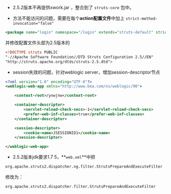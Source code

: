 
* 2.5.2版本不再提供xwork.jar ，整合到了 `struts-core` 包中。

* 方法不能访问的问题，需要在每个**action配置文件**中加上 `strict-method-invocation="false"`

```xml
<package name="login" namespace="/login" extends="struts-default" strict-method-invocation="false">
```

并修改配置文件头部为2.5版本的

```xml
<!DOCTYPE struts PUBLIC
"-//Apache Software Foundation//DTD Struts Configuration 2.5//EN"
"http://struts.apache.org/dtds/struts-2.5.dtd">
```

* session失效的问题，针对weblogic server，增加session-descriptor节点

```xml
<?xml version="1.0" encoding="UTF-8"?>
<weblogic-web-app xmlns="http://www.bea.com/ns/weblogic/90">

	<context-root>/ynwjnw</context-root>

	<container-descriptor>
		<servlet-reload-check-secs>-1</servlet-reload-check-secs>
		<prefer-web-inf-classes>true</prefer-web-inf-classes>
	</container-descriptor>

	<session-descriptor>
		<cookie-name>JSESSIONID1</cookie-name>
	</session-descriptor>

</weblogic-web-app>
```

* 2.5.2版本jdk要求1.7 5，**`web.xml`**中把

```xml
org.apache.struts2.dispatcher.ng.filter.StrutsPrepareAndExecuteFilter
```

修改为：

```xml
org.apache.struts2.dispatcher.filter.StrutsPrepareAndExecuteFilter
```

